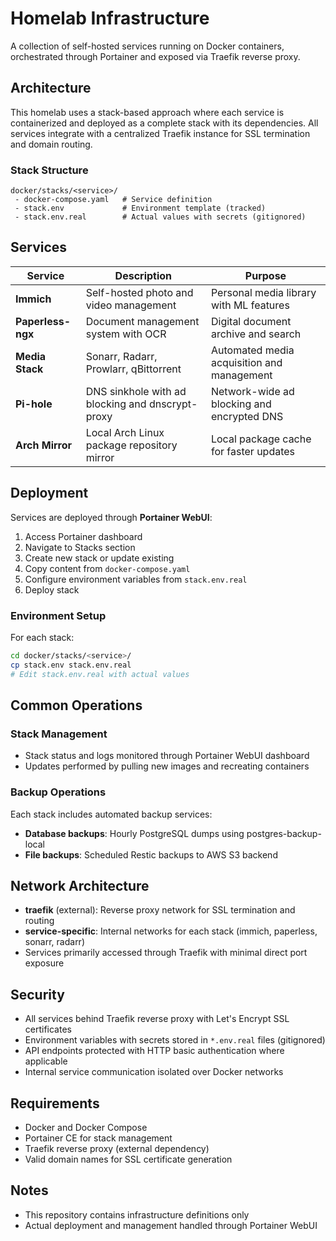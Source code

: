 # Homelab Infrastructure

A collection of self-hosted services running on Docker containers, orchestrated through Portainer and exposed via Traefik reverse proxy.

## Architecture

This homelab uses a stack-based approach where each service is containerized and deployed as a complete stack with its dependencies. All services integrate with a centralized Traefik instance for SSL termination and domain routing.

### Stack Structure
```
docker/stacks/<service>/
 - docker-compose.yaml   # Service definition
 - stack.env             # Environment template (tracked)
 - stack.env.real        # Actual values with secrets (gitignored)
```

## Services

| Service | Description | Purpose |
|---------|-------------|---------|
| **Immich** | Self-hosted photo and video management | Personal media library with ML features |
| **Paperless-ngx** | Document management system with OCR | Digital document archive and search |
| **Media Stack** | Sonarr, Radarr, Prowlarr, qBittorrent | Automated media acquisition and management |
| **Pi-hole** | DNS sinkhole with ad blocking and dnscrypt-proxy | Network-wide ad blocking and encrypted DNS |
| **Arch Mirror** | Local Arch Linux package repository mirror | Local package cache for faster updates |

## Deployment

Services are deployed through **Portainer WebUI**:

1. Access Portainer dashboard
2. Navigate to Stacks section
3. Create new stack or update existing
4. Copy content from `docker-compose.yaml`
5. Configure environment variables from `stack.env.real`
6. Deploy stack

### Environment Setup

For each stack:
```bash
cd docker/stacks/<service>/
cp stack.env stack.env.real
# Edit stack.env.real with actual values
```

## Common Operations

### Stack Management
- Stack status and logs monitored through Portainer WebUI dashboard
- Updates performed by pulling new images and recreating containers

### Backup Operations
Each stack includes automated backup services:
- **Database backups**: Hourly PostgreSQL dumps using postgres-backup-local
- **File backups**: Scheduled Restic backups to AWS S3 backend

## Network Architecture

- **traefik** (external): Reverse proxy network for SSL termination and routing
- **service-specific**: Internal networks for each stack (immich, paperless, sonarr, radarr)
- Services primarily accessed through Traefik with minimal direct port exposure

## Security

- All services behind Traefik reverse proxy with Let's Encrypt SSL certificates
- Environment variables with secrets stored in `*.env.real` files (gitignored)
- API endpoints protected with HTTP basic authentication where applicable
- Internal service communication isolated over Docker networks

## Requirements

- Docker and Docker Compose
- Portainer CE for stack management
- Traefik reverse proxy (external dependency)
- Valid domain names for SSL certificate generation

## Notes

- This repository contains infrastructure definitions only
- Actual deployment and management handled through Portainer WebUI
